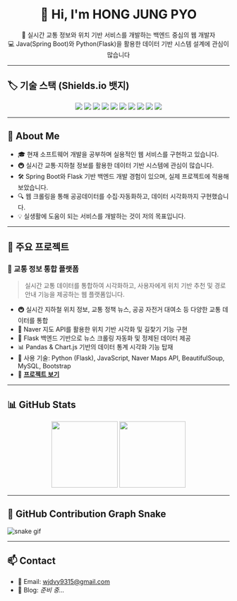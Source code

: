 <h1 align="center">👋 Hi, I'm HONG JUNG PYO</h1>

<p align="center">
  🚀 실시간 교통 정보와 위치 기반 서비스를 개발하는 백엔드 중심의 웹 개발자 <br>
  💻 Java(Spring Boot)와 Python(Flask)을 활용한 데이터 기반 시스템 설계에 관심이 많습니다
</p>

---

## 🏷️ 기술 스택 (Shields.io 뱃지)

<p align="center">
  <img src="https://img.shields.io/badge/Java-17-blue?logo=java"/>
  <img src="https://img.shields.io/badge/Spring_Boot-3-green?logo=springboot"/>
  <img src="https://img.shields.io/badge/Python-Flask-yellow?logo=python"/>
  <img src="https://img.shields.io/badge/JavaScript-ES6-orange?logo=javascript"/>
  <img src="https://img.shields.io/badge/HTML5-CSS3-critical?logo=html5"/>
  <img src="https://img.shields.io/badge/MySQL-8.0.28-blue?logo=mysql"/>
  <img src="https://img.shields.io/badge/Oracle_DB-used-informational?logo=oracle"/>
  <img src="https://img.shields.io/badge/Naver_API-integrated-lightgrey?logo=naver"/>
  <img src="https://img.shields.io/badge/Kakao_API-used-success?logo=kakaotalk"/>
  <img src="https://img.shields.io/badge/Google_Maps-API-important?logo=googlemaps"/>
</p>

---

## 💬 About Me

- 🎓 현재 소프트웨어 개발을 공부하며 실용적인 웹 서비스를 구현하고 있습니다.
- 🚇 실시간 교통·지하철 정보를 활용한 데이터 기반 시스템에 관심이 많습니다.
- 🛠 Spring Boot와 Flask 기반 백엔드 개발 경험이 있으며, 실제 프로젝트에 적용해 보았습니다.
- 🔍 웹 크롤링을 통해 공공데이터를 수집·자동화하고, 데이터 시각화까지 구현했습니다.
- 💡 실생활에 도움이 되는 서비스를 개발하는 것이 저의 목표입니다.

---

## 🚀 주요 프로젝트

### 🧭 교통 정보 통합 플랫폼
> 실시간 교통 데이터를 통합하여 시각화하고, 사용자에게 위치 기반 추천 및 경로 안내 기능을 제공하는 웹 플랫폼입니다.

- 🚇 실시간 지하철 위치 정보, 교통 정책 뉴스, 공공 자전거 대여소 등 다양한 교통 데이터를 통합
- 📍 Naver 지도 API를 활용한 위치 기반 시각화 및 길찾기 기능 구현
- 🔄 Flask 백엔드 기반으로 뉴스 크롤링 자동화 및 정제된 데이터 제공
- 📊 Pandas & Chart.js 기반의 데이터 통계 시각화 기능 탑재
- 🧰 사용 기술: Python (Flask), JavaScript, Naver Maps API, BeautifulSoup, MySQL, Bootstrap
- 🔗 **[프로젝트 보기](https://github.com/Hoooouuuuu/trafficRoad)** 

---

## 📊 GitHub Stats

<p align="center">
  <img src="https://github-readme-stats.vercel.app/api?username=Hoooouuuuu&show_icons=true&theme=radical" height="150"/>
  <img src="https://github-readme-stats.vercel.app/api/top-langs/?username=Hoooouuuuu&layout=compact&theme=radical" height="150"/>
</p>

---

## 🐍 GitHub Contribution Graph Snake

![snake gif](https://github.com/Hoooouuuuu/Hoooouuuuu/blob/output/github-contribution-grid-snake.svg)

---

## 📫 Contact

- 📧 Email: wjdvy9315@gmail.com
- 📝 Blog: *준비 중...*
